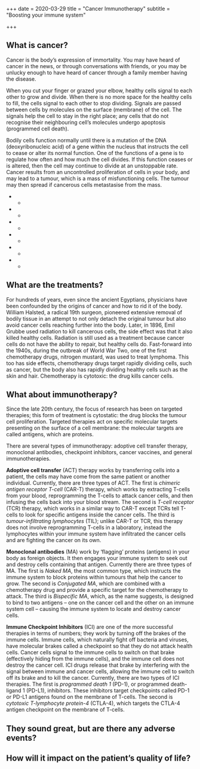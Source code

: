 +++
date = 2020-03-29
title = "Cancer Immunotherapy"
subtitle = "Boosting your immune system"

+++

## What is cancer?

Cancer is the body’s expression of immortality. You may have heard of cancer in the news, or through conversations with friends, or you may be unlucky enough to have heard of cancer through a family member having the disease. 

When you cut your finger or grazed your elbow, healthy cells signal to each other to grow and divide. When there is no more space for the healthy cells to fill, the cells signal to each other to stop dividing. Signals are passed between cells by molecules on the surface (membrane) of the cell. The signals help the cell to stay in the right place; any cells that do not recognise their neighbouring cell’s molecules undergo apoptosis (programmed cell death). 

Bodily cells function normally until there is a mutation of the DNA (deoxyribonucleic acid) of a gene within the nucleus that instructs the cell to cease or alter its normal function. One of the functions of a gene is to regulate how often and how much the cell divides. If this function ceases or is altered, then the cell may continue to divide at an unstoppable rate. Cancer results from an uncontrolled proliferation of cells in your body, and may lead to a tumour, which is a mass of misfunctioning cells. The tumour may then spread if cancerous cells metastasise from the mass.
* * 
* *
* *
* *
* *
* *
## What are the treatments?

For hundreds of years, even since the ancient Egyptians, physicians have been confounded by the origins of cancer and how to rid it of the body. William Halsted, a radical 19th surgeon, pioneered extensive removal of bodily tissue in an attempt to not only detach the original tumour but also avoid cancer cells reaching further into the body. Later, in 1896, Emil Grubbe used radiation to kill cancerous cells, the side effect was that it also killed healthy cells. Radiation is still used as a treatment because cancer cells do not have the ability to repair, but healthy cells do. Fast-forward into the 1940s, during the outbreak of World War Two, one of the first chemotherapy drugs, nitrogen mustard, was used to treat lymphoma. This too has side effects, chemotherapy drugs target rapidly dividing cells, such as cancer, but the body also has rapidly dividing healthy cells such as the skin and hair. Chemotherapy is cytotoxic: the drug kills cancer cells.

## What about immunotherapy?

Since the late 20th century, the focus of research has been on targeted therapies; this form of treatment is cytostatic: the drug blocks the tumour cell proliferation. Targeted therapies act on specific molecular targets presenting on the surface of a cell membrane: the molecular targets are called antigens, which are proteins.

There are several types of immunotherapy: adoptive cell transfer therapy, monoclonal antibodies, checkpoint inhibitors, cancer vaccines, and general immunotherapies. 

**Adoptive cell transfer** (ACT) therapy works by transferring cells into a patient, the cells may have come from the same patient or another individual. Currently, there are three types of ACT. The first is *chimeric antigen receptor T-cell* (CAR-T) therapy, which works by extracting T-cells from your blood, reprogramming the T-cells to attack cancer cells, and then infusing the cells back into your blood stream. The second is *T-cell receptor* (TCR) therapy, which works in a similar way to CAR-T except TCRs tell T-cells to look for specific antigens inside the cancer cells. The third is *tumour-infiltrating lymphocytes* (TIL); unlike CAR-T or TCR, this therapy does not involve reprogramming T-cells in a laboratory, instead the lymphocytes within your immune system have infiltrated the cancer cells and are fighting the cancer on its own.

**Monoclonal antibodies** (MA) work by ‘flagging’ proteins (antigens) in your body as foreign objects. It then engages your immune system to seek out and destroy cells containing that antigen. Currently there are three types of MA. The first is *Naked MA*, the most common type, which instructs the immune system to block proteins within tumours that help the cancer to grow. The second is *Conjugated MA*, which are combined with a chemotherapy drug and provide a specific target for the chemotherapy to attack. The third is *Bispecific MA*, which, as the name suggests, is designed to bind to two antigens – one on the cancer cell and the other on an immune system cell – causing the immune system to locate and destroy cancer cells.

**Immune Checkpoint Inhibitors** (ICI) are one of the more successful therapies in terms of numbers; they work by turning off the brakes of the immune cells. Immune cells, which naturally fight off bacteria and viruses, have molecular brakes called a checkpoint so that they do not attack health cells. Cancer cells signal to the immune cells to switch on that brake (effectively hiding from the immune cells), and the immune cell does not destroy the cancer cell. ICI drugs release that brake by interfering with the signal between immune and cancer cells, allowing the immune cell to switch off its brake and to kill the cancer. Currently, there are two types of ICI therapies. The first is *programmed death 1* (PD-1), or programmed death-ligand 1 (PD-L1), inhibitors. These inhibitors target checkpoints called PD-1 or PD-L1 antigens found on the membrane of T-cells. The second is *cytotoxic T-lymphocyte protein-4* (CTLA-4), which targets the CTLA-4 antigen checkpoint on the membrane of T-cells.

## They sound great, but are there any adverse events?



## How will it impact on the patient’s quality of life?



